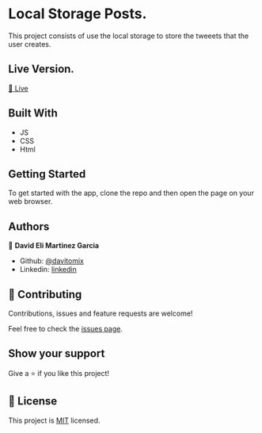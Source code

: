 # Local Storage Posts.

This project consists of use the local storage to store the tweeets that the user creates.

## Live Version.

[:rocket: Live](https://davitomix.github.io/tweeets_local_storage/)

## Built With

- JS
- CSS
- Html

## Getting Started

To get started with the app, clone the repo and then open the page on your web browser.

## Authors

👤 **David Eli Martinez Garcia**

- Github: [@davitomix](https://github.com/davitomix)
- Linkedin: [linkedin](https://linkedin.com/linkedinhandle)

## 🤝 Contributing

Contributions, issues and feature requests are welcome!

Feel free to check the [issues page](issues/).

## Show your support

Give a ⭐️ if you like this project!

## 📝 License

This project is [MIT](https://opensource.org/licenses/MIT) licensed.

